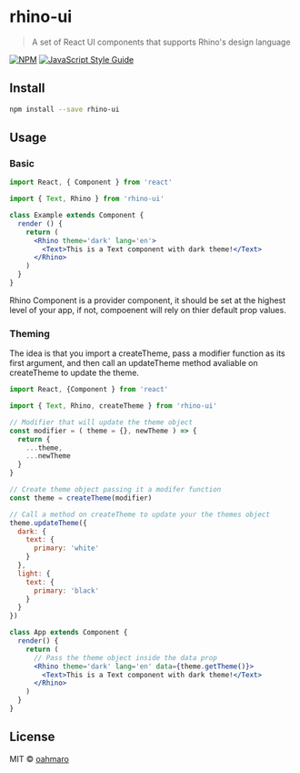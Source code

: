 # rhino-ui

> A set of React UI components that supports Rhino&#x27;s design language

[![NPM](https://img.shields.io/npm/v/rhino-ui.svg)](https://www.npmjs.com/package/rhino-ui) [![JavaScript Style Guide](https://img.shields.io/badge/code_style-standard-brightgreen.svg)](https://standardjs.com)

## Install

```bash
npm install --save rhino-ui
```

## Usage

### Basic 
```jsx
import React, { Component } from 'react'

import { Text, Rhino } from 'rhino-ui'

class Example extends Component {
  render () {
    return (
      <Rhino theme='dark' lang='en'>
        <Text>This is a Text component with dark theme!</Text>
      </Rhino>
    )
  }
}
```
Rhino Component is a provider component, it should be set at the highest level of your app, if not, compoenent will rely on thier default prop values.

### Theming
The idea is that you import a createTheme, pass a modifier function as its first argument, and then call an updateTheme method avaliable on createTheme to update the theme.

```jsx
import React, {Component } from 'react'

import { Text, Rhino, createTheme } from 'rhino-ui'

// Modifier that will update the theme object
const modifier = ( theme = {}, newTheme ) => {
  return {
    ...theme,
    ...newTheme
  }
}

// Create theme object passing it a modifer function
const theme = createTheme(modifier)

// Call a method on createTheme to update your the themes object
theme.updateTheme({
  dark: {
    text: {
      primary: 'white'
    }
  },
  light: {
    text: {
      primary: 'black'
    }
  }
})

class App extends Component {
  render() {
    return (
      // Pass the theme object inside the data prop
      <Rhino theme='dark' lang='en' data={theme.getTheme()}>
        <Text>This is a Text component with dark theme!</Text>
      </Rhino>
    )
  }
} 
```

## License

MIT © [oahmaro](https://github.com/oahmaro)
